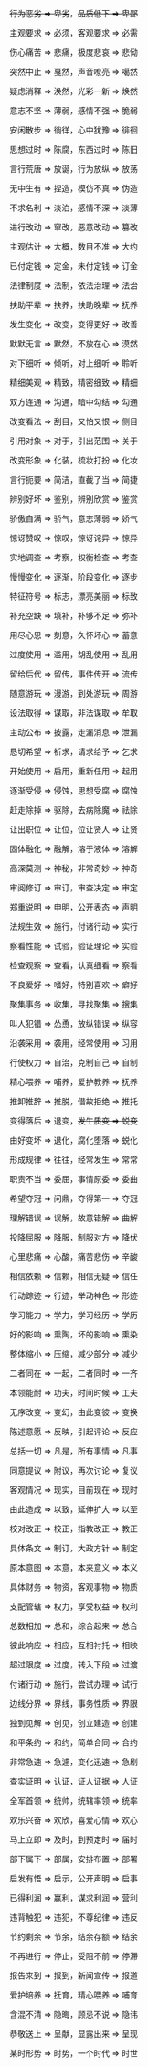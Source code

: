 ~~行为恶劣 => 卑劣~~，~~品质低下 => 卑鄙~~

主观要求 => 必须，客观要求 => 必需

伤心痛苦 => 悲痛，极度悲哀 => 悲恸

突然中止 => 戛然，声音嘹亮 => 噶然

疑虑消释 => 涣然，光彩一新 => 焕然

意志不坚 => 薄弱，感情不强 => 脆弱

安闲散步 => 徜徉，心中犹豫 => 徘徊

思想过时 => 陈腐，东西过时 => 陈旧

言行荒唐 => 放诞，行为放纵 => 放荡

无中生有 => 捏造，模仿不真 => 伪造

不求名利 => 淡泊，感情不深 => 淡薄

进行改动 => 窜改，恶意改动 => 篡改

主观估计 => 大概，数目不准 => 大约

已付定钱 => 定金，未付定钱 => 订金

法律制度 => 法制，依法治理 => 法治

扶助平辈 => 扶养，扶助晚辈 => 抚养

发生变化 => 改变，变得更好 => 改善

默默无言 => 默然，不放在心 => 漠然

对下细听 => 倾听，对上细听 => 聆听

精细美观 => 精致，精密细致 => 精细

双方连通 => 沟通，暗中勾结 => 勾通

改变看法 => 刮目，又怕又恨 => 侧目

引用对象 => 对于，引出范围 => 关于

改变形象 => 化装，梳妆打扮 => 化妆

言行扼要 => 简洁，直截了当 => 简捷

辨别好坏 => 鉴别，辨别欣赏 => 鉴赏

骄傲自满 => 骄气，意志薄弱 => 娇气

惊讶赞叹 => 惊叹，惊讶诧异 => 惊异

实地调查 => 考察，权衡检查 => 考查

慢慢变化 => 逐渐，阶段变化 => 逐步

特征符号 => 标志，漂亮美丽 => 标致

补充空缺 => 填补，补够不足 => 弥补

用尽心思 => 刻意，久怀坏心 => 蓄意

过度使用 => 滥用，胡乱使用 => 乱用

留给后代 => 留传，事件传开 => 流传

随意游玩 => 漫游，到处游玩 => 周游

设法取得 => 谋取，非法谋取 => 牟取

主动公布 => 披露，走漏消息 => 泄漏

恳切希望 => 祈求，请求给予 => 乞求

开始使用 => 启用，重新任用 => 起用

逐渐受侵 => 侵蚀，思想受腐 => 腐蚀

赶走除掉 => 驱除，去病除魔 => 祛除

让出职位 => 让位，位让贤人 => 让贤

固体融化 => 融解，溶于液体 => 溶解

高深莫测 => 神秘，非常奇妙 => 神奇

审阅修订 => 审订，审查决定 => 审定

郑重说明 => 申明，公开表态 => 声明

法规生效 => 施行，付诸行动 => 实行

察看性能 => 试验，验证理论 => 实验

检查观察 => 查看，认真细看 => 察看

不良爱好 => 嗜好，特别喜欢 => 癖好

聚集事务 => 收集，寻找聚集 => 搜集

叫人犯错 => 怂恿，放纵错误 => 纵容

沿袭采用 => 袭用，经常使用 => 习用

行使权力 => 自治，克制自己 => 自制

精心喂养 => 哺养，爱护教养 => 抚养

推卸推辞 => 推脱，借故拒绝 => 推托

变得落后 => 退变，~~发生质变 => 蜕变~~

由好变坏 => 退化，腐化堕落 => 蜕化

形成规律 => 往往，经常发生 => 常常

职责不当 => 委屈，事情原委 => 委曲

~~希望夺冠 => 问鼎~~，~~夺得第一 => 夺冠~~

理解错误 => 误解，故意错解 => 曲解

投降屈服 => 降服，制服对方 => 降伏

心里悲痛 => 心酸，痛苦悲伤 => 辛酸

相信依赖 => 信赖，相信无疑 => 信任

行动踪迹 => 行迹，举动神色 => 形迹

学习能力 => 学力，学习经历 => 学历

好的影响 => 熏陶，坏的影响 => 熏染

整体缩小 => 压缩，减少部分 => 减少

二者同在 => 一起，二者同时 => 一齐

本领能耐 => 功夫，时间时候 => 工夫

无序改变 => 变幻，由此变彼 => 变换

陈述意愿 => 反映，引起评论 => 反应

总括一切 => 凡是，所有事情 => 凡事

同意提议 => 附议，再次讨论 => 复议

客观情况 => 现实，目前现在 => 现时

由此造成 => 以致，延伸扩大 => 以至

校对改正 => 校正，指教改正 => 教正

具体条文 => 制订，大政方针 => 制定

原本意图 => 本意，本来意义 => 本义

具体财务 => 物资，客观事物 => 物质

支配管辖 => 权力，享受权益 => 权利

总数相加 => 总和，综合起来 => 总合

彼此响应 => 相应，互相衬托 => 相映

超过限度 => 过度，转入下段 => 过渡

付诸行动 => 施行，尝试办理 => 试行

边线分界 => 界线，事务性质 => 界限

独到见解 => 创见，创立建造 => 创建

和平条约 => 和约，简单合同 => 合约

非常急速 => 急遽，变化迅速 => 急剧

查实证明 => 认证，证人证据 => 人证

全军首领 => 统帅，统辖率领 => 统率

欢乐兴奋 => 欢欣，喜爱心情 => 欢心

马上立即 => 及时，到预定时 => 届时

部下属下 => 部属，安排布置 => 部署

启发有悟 => 启示，公开声明 => 启事

已得利润 => 赢利，谋求利润 => 营利

违背触犯 => 违犯，不尊纪律 => 违反

节约剩余 => 节余，结余存额 => 结余

不再进行 => 停止，受阻不前 => 停滞

报告来到 => 报到，新闻宣传 => 报道

爱护培养 => 抚育，精心喂养 => 哺育

含混不清 => 隐晦，顾忌不说 => 隐讳

恭敬送上 => 呈献，显露出来 => 呈现

某时形势 => 时势，一个时代 => 时世